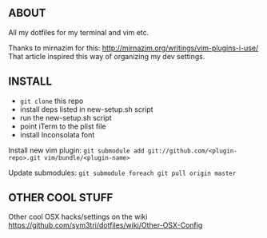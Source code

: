 ABOUT
-----
All my dotfiles for my terminal and vim etc.

Thanks to mirnazim for this:
http://mirnazim.org/writings/vim-plugins-i-use/   
That article inspired this way of organizing my dev settings.


INSTALL
-------

- `git clone` this repo
- install deps listed in new-setup.sh script
- run the new-setup.sh script
- point iTerm to the plist file
- install Inconsolata font

Install new vim plugin: `git submodule add git://github.com/<plugin-repo>.git vim/bundle/<plugin-name>`

Update submodules: `git submodule foreach git pull origin master`

OTHER COOL STUFF
---

Other cool OSX hacks/settings on the wiki https://github.com/sym3tri/dotfiles/wiki/Other-OSX-Config
